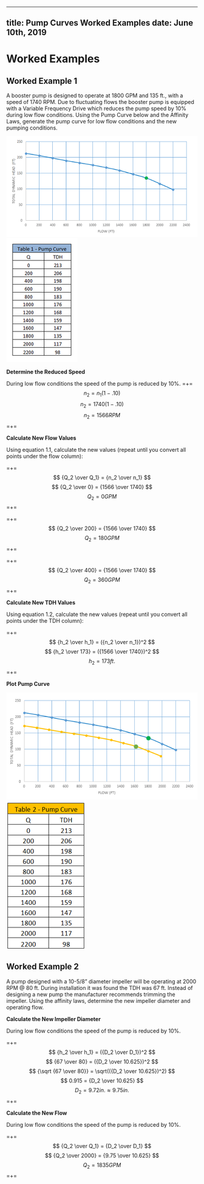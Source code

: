 -----
title: Pump Curves Worked Examples
date: June 10th, 2019
-----

# Worked Examples

## Worked Example 1

A booster pump is designed to operate at 1800 GPM and 135 ft., with a speed of 1740 RPM. Due to fluctuating flows the booster pump is equipped with a Variable 
Frequency Drive which reduces the pump speed by 10% during low flow conditions. Using the Pump Curve below and the Affinity Laws, generate the pump curve for low 
flow conditions and the new pumping conditions.

![Chart](./ex-1-chart.png "Chart")
![Table](./ex-1-table.png "Table")

**Determine the Reduced Speed**

During low flow conditions the speed of the pump is reduced by 10%.
=+=
$$ n_2= n_1 (1-.10) $$
$$ n_2= 1740(1-.10) $$
$$ n_2= 1566 RPM $$
=+=

**Calculate New Flow Values**

Using equation 1.1, calculate the new values (repeat until you convert all points under the flow column):

=+= 
$$ {Q_2 \over Q_1} = {n_2 \over n_1} $$
$$ {Q_2 \over 0} = {1566 \over 1740} $$
$$ Q_2 = 0 GPM $$
=+=

=+= 
$$ {Q_2 \over 200} = {1566 \over 1740} $$
$$ Q_2 = 180 GPM $$
=+=

=+= 
$$ {Q_2 \over 400} = {1566 \over 1740} $$
$$ Q_2 = 360 GPM $$
=+=

**Calculate New TDH Values**

Using equation 1.2, calculate the new values (repeat until you convert all points under the TDH column):

=+=
$$ {h_2 \over h_1} = ({n_2 \over n_1})^2 $$
$$ {h_2 \over 173} = ({1566 \over 1740})^2 $$
$$ h_2 = 173 ft. $$
=+=

**Plot Pump Curve**


![Pump Curve](./pump-curve-plot.png "Pump Curve")
![Table 2](./table-2.png "Table 2")


## Worked Example 2

A pump designed with a 10-5/8” diameter impeller will be operating at 2000 RPM @ 80 ft. During installation it was found the TDH was 67 ft. 
Instead of designing a new pump the manufacturer recommends trimming the impeller. Using the affinity laws, determine the new impeller diameter and operating flow.

**Calculate the New Impeller Diameter**

During low flow conditions the speed of the pump is reduced by 10%.

=+=
$$ {h_2 \over h_1} = ({D_2 \over D_1})^2 $$
$$ {67 \over 80} = ({D_2 \over 10.625})^2 $$
$$ {\sqrt {67 \over 80}} = \sqrt(({D_2 \over 10.625})^2) $$
$$ 0.915 = {D_2 \over 10.625} $$
$$ D_2 = 9.72 in. \approx 9.75 in. $$
=+=

**Calculate the New Flow**

During low flow conditions the speed of the pump is reduced by 10%.

=+=
$$ {Q_2 \over Q_1} = {D_2 \over D_1} $$
$$ {Q_2 \over 2000} = {9.75 \over 10.625} $$
$$ Q_2 = 1835 GPM $$
=+=
